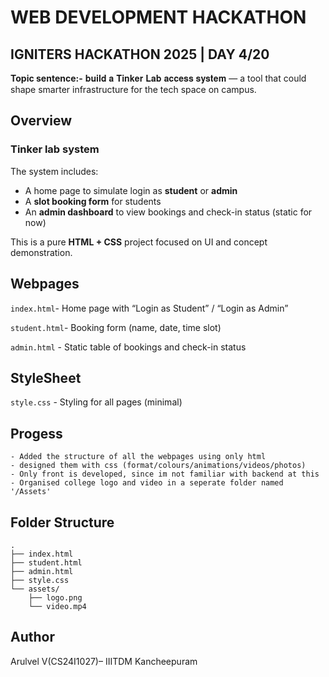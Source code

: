 # **WEB DEVELOPMENT HACKATHON**
## IGNITERS HACKATHON 2025 | DAY 4/20
**Topic sentence:-** 𝐛𝐮𝐢𝐥𝐝 𝐚 𝐓𝐢𝐧𝐤𝐞𝐫 𝐋𝐚𝐛 𝐚𝐜𝐜𝐞𝐬𝐬 𝐬𝐲𝐬𝐭𝐞𝐦 — a tool that could shape smarter infrastructure for the tech space on campus.

##  Overview
### Tinker lab system
The system includes:
- A home page to simulate login as **student** or **admin**
- A **slot booking form** for students
- An **admin dashboard** to view bookings and check-in status (static for now)


This is a pure **HTML + CSS** project focused on UI and concept demonstration.

## Webpages
 `index.html`-  Home page with “Login as Student” / “Login as Admin”

 `student.html`- Booking form (name, date, time slot) 

 `admin.html` - Static table of bookings and check-in status 

## StyleSheet
 `style.css` - Styling for all pages (minimal) 


## Progess
    - Added the structure of all the webpages using only html
    - designed them with css (format/colours/animations/videos/photos)
    - Only front is developed, since im not familiar with backend at this 
    - Organised college logo and video in a seperate folder named '/Assets'


## Folder Structure
```
.
├── index.html
├── student.html
├── admin.html
├── style.css
└── assets/
    ├── logo.png
    └── video.mp4
```


## Author
Arulvel V(CS24I1027)– IIITDM Kancheepuram
